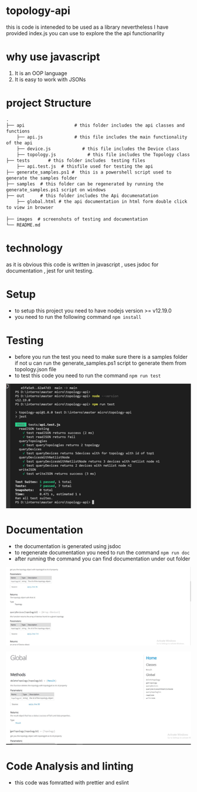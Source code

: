 # topology-api
this is code is inteneded to be used as a library nevertheless I have provided index.js
you can use to explore the the api functionarlity
# why use javascript 
1. It is an OOP language
2. It is easy to work with JSONs
# project Structure
    .
    ├── api                   # this folder includes the api classes and functions
        ├── api.js            # this file includes the main functionality of the api
        ├── device.js            # this file includes the Device class 
        ├── topology.js            # this file includes the Topology class 
    ├── tests       # this folder includes  testing files
        ├── api.test.js  # thisfile used for testing the api
    ├── generate_samples.ps1 #  this is a powershell script used to generate the samples folder
    ├── samples  # this folder can be regenerated by running the generate_samples.ps1 script on windows
    ├── out      # this folder includes the Api documenatation  
        ├── global.html # the api documentation in html form double click to view in browser  

    ├── images  # screenshots of testing and documentation
    └── README.md

# technology
as it is obvious this code is written in javascript , uses jsdoc for documentation , jest for unit testing.
# Setup
* to setup this project you need to have nodejs version >= v12.19.0
* you need to run the following command `npm install`

# Testing
* before you run the test you need to make sure there is a samples folder if not u can run the generate_samples.ps1 script to generate them from topology.json file
* to test this code you need to run the command `npm run test`

![ testing image ](https://github.com/marait123/topology-api/blob/main/images/testing.JPG)

# Documentation
* the documentation is generated using jsdoc
* to regenerate documentation you need to run the command `npm run doc`
* after running the command you can find documentation under out folder

![ doc image ](https://github.com/marait123/topology-api/blob/main/images/Capture.JPG)

![ doc image ](https://github.com/marait123/topology-api/blob/main/images/doc1.JPG)
# Code Analysis and linting
* this code was fomratted with prettier and eslint

